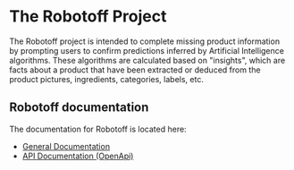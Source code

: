 # The Robotoff Project

The Robotoff project is intended to complete missing product information by prompting users to confirm predictions inferred by Artificial Intelligence algorithms. These algorithms are calculated based on "insights", which are facts about a product that have been extracted or deduced from the product pictures, ingredients, categories, labels, etc.

## Robotoff documentation

The documentation for Robotoff is located here:

- [General Documentation][general_docs]
- [API Documentation (OpenApi)][api_docs]

[general_docs]: https://openfoodfacts.github.io/robotoff/ "General Documentation"
[api_docs]: https://openfoodfacts.github.io/robotoff/references/api/ "API Documentation"
